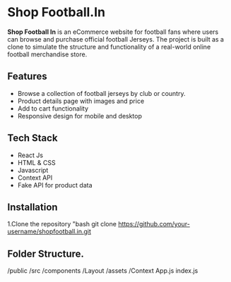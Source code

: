 # Shop Football.In 
**Shop Football In** is an eCommerce website for football fans where users can browse and purchase official football Jerseys. The project is built as a clone to simulate the structure and functionality of a real-world online football merchandise store.


## Features
- Browse a collection of football jerseys by club or country.
- Product details page with images and price
- Add to cart functionality
- Responsive design for mobile and desktop

## Tech Stack
- React Js
- HTML & CSS
- Javascript
- Context API
- Fake API for product data

## Installation
1.Clone the repository
"bash 
git clone 
https://github.com/your-username/shopfootball.in.git


## Folder Structure.
/public
/src
  /components
  /Layout
  /assets
  /Context
  App.js
  index.js
